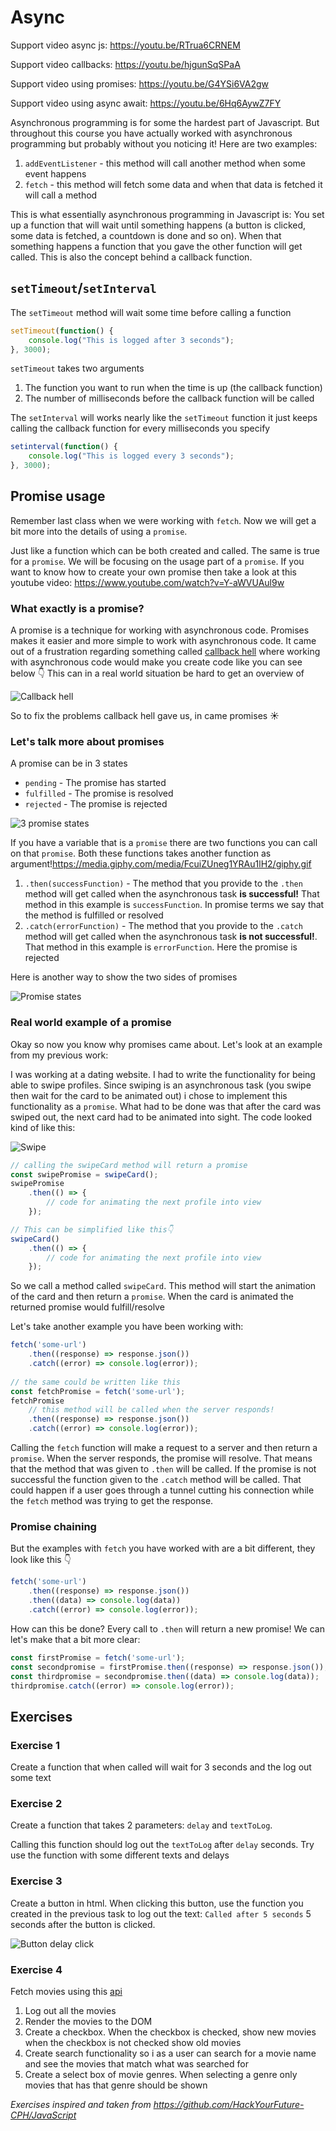 # Async

Support video async js: https://youtu.be/RTrua6CRNEM

Support video callbacks: https://youtu.be/hjgunSqSPaA

Support video using promises: https://youtu.be/G4YSi6VA2gw

Support video using async await: https://youtu.be/6Hq6AywZ7FY



Asynchronous programming is for some the hardest part of Javascript. But throughout this course you have actually worked with asynchronous programming but probably without you noticing it! Here are two examples:

1. `addEventListener` - this method will call another method when some event happens
2. `fetch` - this method will fetch some data and when that data is fetched it will call a method

This is what essentially asynchronous programming in Javascript is: You set up a function that will wait until something happens (a button is clicked, some data is fetched, a countdown is done and so on). When that something happens a function that you gave the other function will get called. This is also the concept behind a callback function.



## `setTimeout`/`setInterval`

The `setTimeout` method will wait some time before calling a function

```js
setTimeout(function() {
	console.log("This is logged after 3 seconds");
}, 3000);
```

`setTimeout` takes two arguments

1. The function you want to run when the time is up (the callback function)
2. The number of milliseconds before the callback function will be called



The `setInterval` will works nearly like the `setTimeout` function it just keeps calling the callback function for every milliseconds you specify

```javascript
setinterval(function() {
	console.log("This is logged every 3 seconds");
}, 3000);
```



## Promise usage

Remember last class when we were working with `fetch`. Now we will get a bit more into the details of using a `promise`.

Just like a function which can be both created and called. The same is true for a `promise`. We will be focusing on the usage part of a `promise`. If you want to know how to create your own promise then take a look at this youtube video: https://www.youtube.com/watch?v=Y-aWVUAul9w



### What exactly is a promise?

A promise is a technique for working with asynchronous code. Promises makes it easier and more simple to work with asynchronous code. It came out of a frustration regarding something called [callback hell](http://callbackhell.com/) where working with asynchronous code would make you create code like you can see below 👇 This can in a real world situation be hard to get an overview of

![Callback hell](../../assets/callback-hell.png)

So to fix the problems callback hell gave us, in came promises ☀️



### Let's talk more about promises

A promise can be in 3 states

- `pending` -  The promise has started
- `fulfilled` - The promise is resolved
- `rejected` - The promise is rejected

![3 promise states](../../assets/promise-states.png)



If you have a variable that is a `promise` there are two functions you can call on that `promise`. Both these functions takes another function as argument!https://media.giphy.com/media/FcuiZUneg1YRAu1lH2/giphy.gif

1. `.then(successFunction)` - The method that you provide to the `.then` method will get called when the asynchronous task **is successful!** That method in this example is `successFunction`. In promise terms we say that the method is fulfilled or resolved
2. `.catch(errorFunction)` - The method that you provide to the `.catch` method will get called when the asynchronous task **is not successful!**. That method in this example is `errorFunction`. Here the promise is rejected



Here is another way to show the two sides of promises

![Promise states](../../assets/promises-states.png)



### Real world example of a promise

Okay so now you know why promises came about. Let's look at an example from my previous work:

I was working at a dating website. I had to write the functionality for being able to swipe profiles. Since swiping is an asynchronous task (you swipe then wait for the card to be animated out) i chose to implement this functionality as a `promise`. What had to be done was that after the card was swiped out, the next card had to be animated into sight. The code looked kind of like this:

![Swipe](../../assets/swipe.png)



```javascript
// calling the swipeCard method will return a promise
const swipePromise = swipeCard();
swipePromise
	.then(() => {
		// code for animating the next profile into view
	});

// This can be simplified like this👇
swipeCard()
	.then(() => {
		// code for animating the next profile into view
	});
```

So we call a method called `swipeCard`. This method will start the animation of the card and then return a `promise`. When the card is animated the returned promise would fulfill/resolve



Let's take another example you have been working with:

````javascript
fetch('some-url')
	.then((response) => response.json())
	.catch((error) => console.log(error));
	
// the same could be written like this
const fetchPromise = fetch('some-url');
fetchPromise
	// this method will be called when the server responds!
	.then((response) => response.json())
	.catch((error) => console.log(error));
````

Calling the `fetch` function will make a request to a server and then return a `promise`. When the server responds, the promise will resolve. That means that the method that was given to  `.then` will be called. If the promise is not successful the function given to the `.catch` method will be called. That could happen if a user goes through a tunnel cutting his connection while the `fetch` method was trying to get the response. 



### Promise chaining

But the examples with `fetch` you have worked with are a bit different, they look like this 👇

```javascript
fetch('some-url')
	.then((response) => response.json())
	.then((data) => console.log(data))
	.catch((error) => console.log(error));
```

How can this be done? Every call to `.then` will return a new promise! We can let's make that a bit more clear:

```javascript
const firstPromise = fetch('some-url');
const secondpromise = firstPromise.then((response) => response.json());
const thirdpromise = secondpromise.then((data) => console.log(data));
thirdpromise.catch((error) => console.log(error));
```



## Exercises



### Exercise 1

Create a function that when called will wait for 3 seconds and the log out some text



### Exercise 2

Create a function that takes 2 parameters: `delay` and `textToLog`. 

Calling this function should log out the `textToLog` after `delay` seconds. Try use the function with some different texts and delays



### Exercise 3

Create a button in html. When clicking this button, use the function you created in the previous task to log out the text: `Called after 5 seconds` 5 seconds after the button is clicked.

![Button delay click](https://github.com/HackYourFuture-CPH/JavaScript/raw/master/javascript2/week3/assets/button-delay.gif)



### Exercise 4

Fetch movies using this [api](https://gist.githubusercontent.com/pankaj28843/08f397fcea7c760a99206bcb0ae8d0a4/raw/02d8bc9ec9a73e463b13c44df77a87255def5ab9/movies.json)

1. Log out all the movies
2. Render the movies to the DOM
3. Create a checkbox. When the checkbox is checked, show new movies when the checkbox is not checked show old movies
4. Create search functionality so i as a user can search for a movie name and see the movies that match what was searched for
5. Create a select box of movie genres. When selecting a genre only movies that has that genre should be shown

*Exercises inspired and taken from https://github.com/HackYourFuture-CPH/JavaScript*

